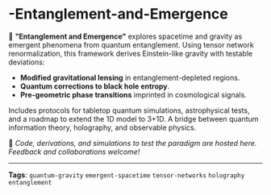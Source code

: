 # -Entanglement-and-Emergence
🌌 **"Entanglement and Emergence"** explores spacetime and gravity as emergent phenomena from quantum entanglement. Using tensor network renormalization, this framework derives Einstein-like gravity with testable deviations:
- **Modified gravitational lensing** in entanglement-depleted regions.  
- **Quantum corrections to black hole entropy**.  
- **Pre-geometric phase transitions** imprinted in cosmological signals.  

Includes protocols for tabletop quantum simulations, astrophysical tests, and a roadmap to extend the 1D model to 3+1D. A bridge between quantum information theory, holography, and observable physics.  

🔗 *Code, derivations, and simulations to test the paradigm are hosted here. Feedback and collaborations welcome!*  

---  
**Tags**: `quantum-gravity` `emergent-spacetime` `tensor-networks` `holography` `entanglement`
